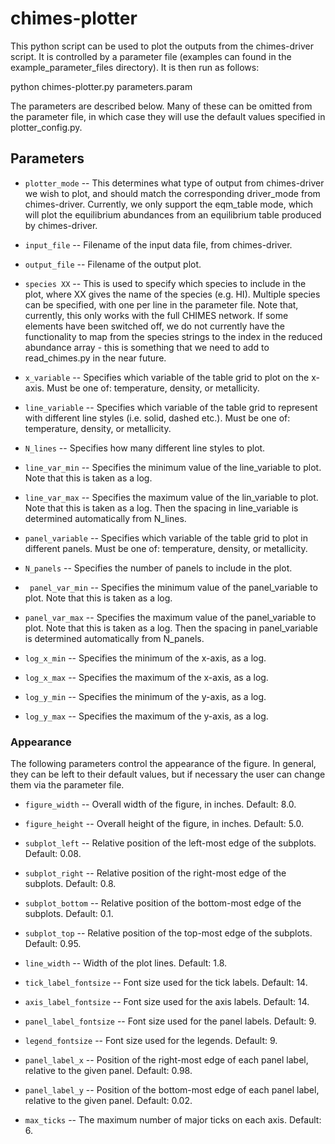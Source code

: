 # chimes-plotter

This python script can be used to plot the outputs from the chimes-driver script. It is controlled by a parameter file (examples can found in the example_parameter_files directory). It is then run as follows:

python chimes-plotter.py parameters.param

The parameters are described below. Many of these can be omitted from the parameter file, in which case they will use the default values specified in plotter_config.py.

## Parameters
* ``plotter_mode`` -- This determines what type of output from chimes-driver we wish to plot, and should match the corresponding driver_mode from chimes-driver. Currently, we only support the eqm_table mode, which will plot the equilibrium abundances from an equilibrium table produced by chimes-driver.

* ``input_file`` -- Filename of the input data file, from chimes-driver.

* ``output_file`` -- Filename of the output plot.

* ``species XX`` -- This is used to specify which species to include in the plot, where XX gives the name of the species (e.g. HI). Multiple species can be specified, with one per line in the parameter file. Note that, currently, this only works with the full CHIMES network. If some elements have been switched off, we do not currently have the functionality to map from the species strings to the index in the reduced abundance array - this is something that we need to add to read_chimes.py in the near future.

* ``x_variable`` -- Specifies which variable of the table grid to plot on the x-axis. Must be one of: temperature, density, or metallicity.

* ``line_variable`` -- Specifies which variable of the table grid to represent with different line styles (i.e. solid, dashed etc.). Must be one of: temperature, density, or metallicity.

* ``N_lines`` -- Specifies how many different line styles to plot.

* ``line_var_min`` -- Specifies the minimum value of the line_variable to plot. Note that this is taken as a log.

* ``line_var_max`` -- Specifies the maximum value of the lin_variable to plot. Note that this is taken as a log. Then the spacing in line_variable is determined automatically from N_lines. 

* ``panel_variable`` -- Specifies which variable of the table grid to plot in different panels. Must be one of: temperature, density, or metallicity.

* ``N_panels`` -- Specifies the number of panels to include in the plot. 

* `` panel_var_min`` -- Specifies the minimum value of the panel_variable to plot. Note that this is taken as a log.

* ``panel_var_max`` -- Specifies the maximum value of the panel_variable to plot. Note that this is taken as a log. Then the spacing in panel_variable is determined automatically from N_panels.

* ``log_x_min`` -- Specifies the minimum of the x-axis, as a log.

* ``log_x_max`` -- Specifies the maximum of the x-axis, as a log.

* ``log_y_min`` -- Specifies the minimum of the y-axis, as a log.

* ``log_y_max`` -- Specifies the maximum of the y-axis, as a log.

### Appearance
The following parameters control the appearance of the figure. In general, they can be left to their default values, but if necessary the user can change them via the parameter file.

* ``figure_width`` -- Overall width of the figure, in inches. Default: 8.0. 

* ``figure_height`` -- Overall height of the figure, in inches. Default: 5.0. 

* ``subplot_left`` -- Relative position of the left-most edge of the subplots. Default: 0.08.

* ``subplot_right`` -- Relative position of the right-most edge of the subplots. Default: 0.8.

* ``subplot_bottom`` -- Relative position of the bottom-most edge of the subplots. Default: 0.1.

* ``subplot_top`` -- Relative position of the top-most edge of the subplots. Default: 0.95.

* ``line_width`` -- Width of the plot lines. Default: 1.8.

* ``tick_label_fontsize`` -- Font size used for the tick labels. Default: 14.

* ``axis_label_fontsize`` -- Font size used for the axis labels. Default: 14.

* ``panel_label_fontsize`` -- Font size used for the panel labels. Default: 9.

* ``legend_fontsize`` -- Font size used for the legends. Default: 9.

* ``panel_label_x`` -- Position of the right-most edge of each panel label, relative to the given panel. Default: 0.98.

* ``panel_label_y`` -- Position of the bottom-most edge of each panel label, relative to the given panel. Default: 0.02.

* ``max_ticks`` -- The maximum number of major ticks on each axis. Default: 6. 



